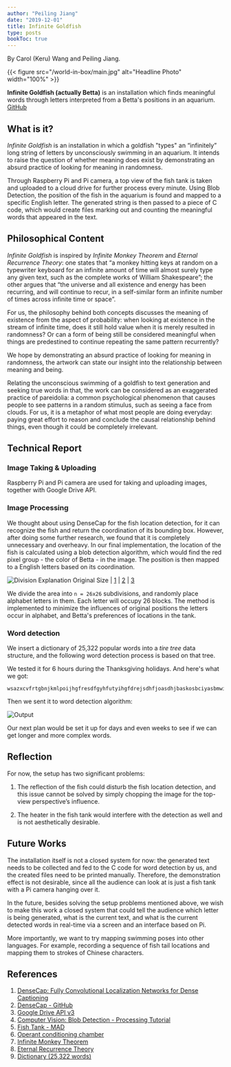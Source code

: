 ```yaml
---
author: "Peiling Jiang"
date: "2019-12-01"
title: Infinite Goldfish
type: posts
bookToc: true
---
```


By Carol (Keru) Wang and Peiling Jiang.

{{< figure src="/world-in-box/main.jpg" alt="Headline Photo" width="100%" >}}

**Infinite Goldfish (actually Betta)** is an installation which finds meaningful words through letters interpreted from a Betta's positions in an aquarium. [GitHub](https://github.com/peilingjiang/infinite-goldfish)

## What is it?

*Infinite Goldfish* is an installation in which a goldfish "types" an “infinitely” long string of letters by unconsciously swimming in an aquarium. It intends to raise the question of whether meaning does exist by demonstrating an absurd practice of looking for meaning in randomness.

Through Raspberry Pi and Pi camera, a top view of the fish tank is taken and uploaded to a cloud drive for further process every minute. Using Blob Detection, the position of the fish in the aquarium is found and mapped to a specific English letter. The generated string is then passed to a piece of C code, which would create files marking out and counting the meaningful words that appeared in the text.

## Philosophical Content

*Infinite Goldfish* is inspired by *Infinite Monkey Theorem* and *Eternal Recurrence Theory*: one states that “a monkey hitting keys at random on a typewriter keyboard for an infinite amount of time will almost surely type any given text, such as the complete works of William Shakespeare”; the other argues that “the universe and all existence and energy has been recurring, and will continue to recur, in a self-similar form an infinite number of times across infinite time or space”.

For us, the philosophy behind both concepts discusses the meaning of existence from the aspect of probability: when looking at existence in the stream of infinite time, does it still hold value when it is merely resulted in randomness? Or can a form of being still be considered meaningful when things are predestined to continue repeating the same pattern recurrently?

We hope by demonstrating an absurd practice of looking for meaning in randomness, the artwork can state our insight into the relationship between meaning and being.

Relating the unconscious swimming of a goldfish to text generation and seeking true words in that, the work can be considered as an exaggerated practice of pareidolia: a common psychological phenomenon that causes people to see patterns in a random stimulus, such as seeing a face from clouds. For us, it is a metaphor of what most people are doing everyday: paying great effort to reason and conclude the causal relationship behind things, even though it could be completely irrelevant.

## Technical Report

### Image Taking & Uploading

Raspberry Pi and Pi camera are used for taking and uploading images, together with Google Drive API.

### Image Processing

We thought about using DenseCap for the fish location detection, for it can recognize the fish and return the coordination of its bounding box. However, after doing some further research, we found that it is completely unnecessary and overheavy. In our final implementation, the location of the fish is calculated using a blob detection algorithm, which would find the red pixel group - the color of Betta - in the image. The position is then mapped to a English letters based on its coordination.

![Division Explanation](/world-in-box/division.png)
Original Size | [1](/world-in-box/division-01.png) | [2](/world-in-box/division-02.png) | [3](/world-in-box/division-03.png)

We divide the area into `n = 26x26` subdivisions, and randomly place alphabet letters in them. Each letter will occupy 26 blocks. The method is implemented to minimize the influences of original positions the letters occur in alphabet, and Betta's preferences of locations in the tank.

### Word detection

We insert a dictionary of 25,322 popular words into a *tire tree* data structure, and the following word detection process is based on that tree.

We tested it for 6 hours during the Thanksgiving holidays. And here's what we got:

```
wsazxcvfrtgbnjkmlpoijhgfresdfgyhfutyihgfdrejsdhfjoasdhjbaskosbciyasbmwidtebbmsbchjsiuhakbcbashguycxhbshfckajjsbfhsgfjhsdnmwisoduhbdshjbhkabkjbdfshvsdfhjvshjfshjbdhfjbbhsjdvfgveshjfbhjsbdjhfvghsvhfjbsdhjbfhjdsbhjcbdshjvfghevsfhjbsdbhjbchdjsbvhjdfghvhsjebfhjdsbhjcdsvhjfvhjsevfdjsbhcjbsdhjbhjdsvfghsvhjfvhdjsbvhjdsvhgsdoiuencoapkwgduavqapdiewbjd
```

Then we sent it to word detection algorithm:

![Output](/world-in-box/output.png)

Our next plan would be set it up for days and even weeks to see if we can get longer and more complex words.

## Reflection

For now, the setup has two significant problems:

1. The reflection of the fish could disturb the fish location detection, and this issue cannot be solved by simply chopping the image for the top-view perspective’s influence.

2. The heater in the fish tank would interfere with the detection as well and is not aesthetically desirable.

## Future Works

The installation itself is not a closed system for now: the generated text needs to be collected and fed to the C code for word detection by us, and the created files need to be printed manually. Therefore, the demonstration effect is not desirable, since all the audience can look at is just a fish tank with a Pi camera hanging over it.

In the future, besides solving the setup problems mentioned above, we wish to make this work a closed system that could tell the audience which letter is being generated, what is the current text, and what is the current detected words in real-time via a screen and an interface based on Pi.

More importantly, we want to try mapping swimming poses into other languages. For example, recording a sequence of fish tail locations and mapping them to strokes of Chinese characters.

## References

1. [DenseCap: Fully Convolutional Localization Networks for Dense Captioning](https://cs.stanford.edu/people/karpathy/densecap/)
2. [DenseCap - GitHub](https://github.com/jcjohnson/densecap)
3. [Google Drive API v3](https://developers.google.com/drive/api/v3/about-sdk)
4. [Computer Vision: Blob Detection - Processing Tutorial](https://www.youtube.com/watch?v=ce-2l2wRqO8)
5. [Fish Tank - MAD](http://www.i-mad.com/post-art/fish-tank/)
6. [Operant conditioning chamber](https://en.wikipedia.org/wiki/Operant_conditioning_chamber)
7. [Infinite Monkey Theorem](https://en.wikipedia.org/wiki/Infinite_monkey_theorem)
8. [Eternal Recurrence Theory](https://en.wikipedia.org/wiki/Eternal_return)
9. [Dictionary (25,322 words)](https://github.com/dolph/dictionary)
